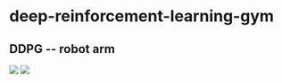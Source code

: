 # deep-reinforcement-learning-gym

## DDPG -- robot arm
![](https://i.imgur.com/ejDkuGS.png)
![](https://i.imgur.com/Vx9d9Pw.png)
